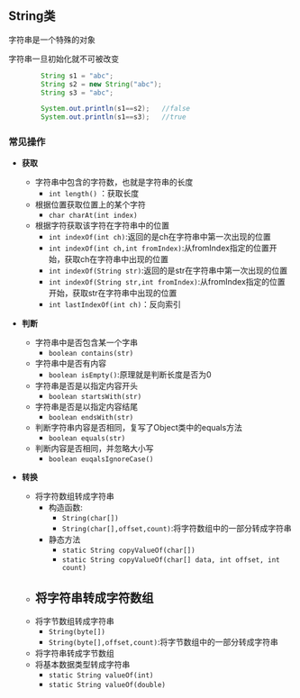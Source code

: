 ## String类

字符串是一个特殊的对象

字符串一旦初始化就不可被改变

```java
	    String s1 = "abc";
        String s2 = new String("abc");
        String s3 = "abc";

        System.out.println(s1==s2);   //false
        System.out.println(s1==s3);	  //true
```



### 常见操作

+ **获取**
  - 字符串中包含的字符数，也就是字符串的长度
    - `int length()` ：获取长度
  - 根据位置获取位置上的某个字符
    - `char charAt(int index)`
  - 根据字符获取该字符在字符串中的位置
    - `int indexOf(int ch)`:返回的是ch在字符串中第一次出现的位置
    - `int indexOf(int ch,int fromIndex)`:从fromIndex指定的位置开始，获取ch在字符串中出现的位置
    - `int indexOf(String str)`:返回的是str在字符串中第一次出现的位置
    - `int indexOf(String str,int fromIndex)`:从fromIndex指定的位置开始，获取str在字符串中出现的位置
    - `int lastIndexOf(int ch)`：反向索引

+ **判断**
  - 字符串中是否包含某一个字串
    - `boolean contains(str)`
  - 字符串中是否有内容
    - `boolean isEmpty()`:原理就是判断长度是否为0
  - 字符串是否是以指定内容开头
    - `boolean startsWith(str)`
  - 字符串是否是以指定内容结尾
    - `boolean endsWith(str)`
  - 判断字符串内容是否相同，复写了Object类中的equals方法
    - `boolean equals(str)`
  - 判断内容是否相同，并忽略大小写
    - `boolean euqalsIgnoreCase()`
+ **转换**
  - 将字符数组转成字符串
    - 构造函数:
      - `String(char[])`
      - `String(char[],offset,count)`:将字符数组中的一部分转成字符串
    - 静态方法
      - `static String copyValueOf(char[])`
      - `static String copyValueOf(char[] data, int offset, int count)`
  - 将字符串转成字符数组
    - 
  - 将字节数组转成字符串
    - `String(byte[])`
    - `String(byte[],offset,count)`:将字节数组中的一部分转成字符串
  - 将字符串转成字节数组
  - 将基本数据类型转成字符串
    - `static String valueOf(int)`
    - `static String valueOf(double)`



